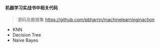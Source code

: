 #### 机器学习实战书中相关代码

> 源码及数据集 https://github.com/pbharrin/machinelearninginaction

* KNN
* Decision Tree
* Naive Bayes